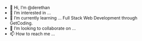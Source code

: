 - 👋 Hi, I’m @derethan
- 👀 I’m interested in ...
- 🌱 I’m currently learning ... Full Stack Web Development through GetCoding.
- 💞️ I’m looking to collaborate on ...
- 📫 How to reach me ...

<!---
derethan/derethan is a ✨ special ✨ repository because its `README.md` (this file) appears on your GitHub profile.
You can click the Preview link to take a look at your changes.
--->
